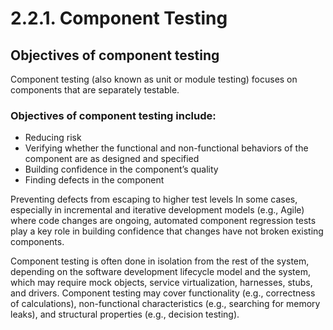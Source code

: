 # 2.2.1. Component Testing

## Objectives of component testing 

Component testing \(also known as unit or module testing\) focuses on components that are separately testable. 

### Objectives of component testing include: 

* Reducing risk 
* Verifying whether the functional and non-functional behaviors of the component are as designed and specified 
* Building confidence in the component’s quality 
* Finding defects in the component 

Preventing defects from escaping to higher test levels In some cases, especially in incremental and iterative development models \(e.g., Agile\) where code changes are ongoing, automated component regression tests play a key role in building confidence that changes have not broken existing components. 

Component testing is often done in isolation from the rest of the system, depending on the software development lifecycle model and the system, which may require mock objects, service virtualization, harnesses, stubs, and drivers. Component testing may cover functionality \(e.g., correctness of calculations\), non-functional characteristics \(e.g., searching for memory leaks\), and structural properties \(e.g., decision testing\).

